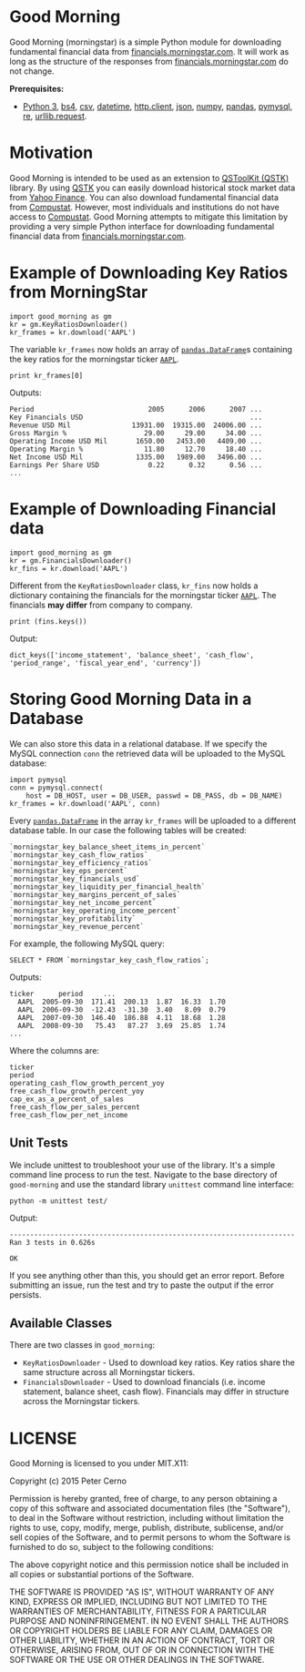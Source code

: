 
Good Morning
============

Good Morning (morningstar) is a simple Python module for downloading fundamental financial data from [financials.morningstar.com](http://financials.morningstar.com/). It will work as long as the structure of the responses from [financials.morningstar.com](http://financials.morningstar.com/) do not change.

**Prerequisites:** 

- [Python 3](https://www.python.org/), [bs4](http://www.crummy.com/software/BeautifulSoup/bs4/doc/), [csv](https://docs.python.org/3/library/csv.html), [datetime](https://docs.python.org/3/library/datetime.html), [http.client](https://docs.python.org/3/library/http.client.html), [json](https://docs.python.org/3/library/json.html), [numpy](http://www.numpy.org/), [pandas](http://pandas.pydata.org/), [pymysql](https://pypi.python.org/pypi/PyMySQL), [re](https://docs.python.org/3/library/re.html), [urllib.request](https://docs.python.org/3/library/urllib.request.html).

Motivation
==========

Good Morning is intended to be used as an extension to [QSToolKit (QSTK)](http://wiki.quantsoftware.org/index.php?title=QuantSoftware_ToolKit) library. By using [QSTK](http://wiki.quantsoftware.org/index.php?title=QuantSoftware_ToolKit) you can easily download historical stock market data from [Yahoo Finance](http://finance.yahoo.com/). You can also download fundamental financial data from [Compustat](https://www.capitaliq.com/home/what-we-offer/information-you-need/financials-valuation/compustat-financials.aspx). However, most individuals and institutions do not have access to [Compustat](https://www.capitaliq.com/home/what-we-offer/information-you-need/financials-valuation/compustat-financials.aspx). Good Morning attempts to mitigate this limitation by providing a very simple Python interface for downloading fundamental financial data from [financials.morningstar.com](http://financials.morningstar.com/).

Example of Downloading Key Ratios from MorningStar
==================================================

    import good_morning as gm
    kr = gm.KeyRatiosDownloader()
    kr_frames = kr.download('AAPL')

The variable `kr_frames` now holds an array of [`pandas.DataFrame`](http://pandas.pydata.org/pandas-docs/dev/generated/pandas.DataFrame.html)s containing the key ratios for the morningstar ticker [`AAPL`](http://financials.morningstar.com/ratios/r.html?t=AAPL&region=usa&culture=en-US).

    print kr_frames[0]

Outputs:

    Period                            2005      2006      2007 ...
    Key Financials USD                                         ...
    Revenue USD Mil               13931.00  19315.00  24006.00 ...
    Gross Margin %                   29.00     29.00     34.00 ...
    Operating Income USD Mil       1650.00   2453.00   4409.00 ...
    Operating Margin %               11.80     12.70     18.40 ...
    Net Income USD Mil             1335.00   1989.00   3496.00 ...
    Earnings Per Share USD            0.22      0.32      0.56 ...
    ...

Example of Downloading Financial data 
=====================================

    import good_morning as gm
    kr = gm.FinancialsDownloader()
    kr_fins = kr.download('AAPL')
    
Different from the `KeyRatiosDownloader` class,  `kr_fins` now holds a dictionary containing the financials for the morningstar ticker [`AAPL`](http://financials.morningstar.com/ratios/r.html?t=AAPL&region=usa&culture=en-US). The financials **may differ** from company to company.

    print (fins.keys())
    
Output:

    dict_keys(['income_statement', 'balance_sheet', 'cash_flow', 'period_range', 'fiscal_year_end', 'currency'])

Storing Good Morning Data in a Database 
======================================================

We can also store this data in a relational database.  If we specify the MySQL connection `conn` the retrieved data will be uploaded to the MySQL database:

    import pymysql
    conn = pymysql.connect(
        host = DB_HOST, user = DB_USER, passwd = DB_PASS, db = DB_NAME)
    kr_frames = kr.download('AAPL', conn)

Every [`pandas.DataFrame`](http://pandas.pydata.org/pandas-docs/dev/generated/pandas.DataFrame.html) in the array `kr_frames` will be uploaded to a different database table. In our case the following tables will be created: 

    `morningstar_key_balance_sheet_items_in_percent`
    `morningstar_key_cash_flow_ratios`
    `morningstar_key_efficiency_ratios`
    `morningstar_key_eps_percent`
    `morningstar_key_financials_usd`
    `morningstar_key_liquidity_per_financial_health`
    `morningstar_key_margins_percent_of_sales`
    `morningstar_key_net_income_percent`
    `morningstar_key_operating_income_percent`
    `morningstar_key_profitability`
    `morningstar_key_revenue_percent`

For example, the following MySQL query:

    SELECT * FROM `morningstar_key_cash_flow_ratios`;

Outputs:

    ticker      period     ...
      AAPL  2005-09-30  171.41  200.13  1.87  16.33  1.70
      AAPL  2006-09-30  -12.43  -31.30  3.40   8.09  0.79
      AAPL  2007-09-30  146.40  186.88  4.11  18.68  1.28
      AAPL  2008-09-30   75.43   87.27  3.69  25.85  1.74
    ...

Where the columns are:

    ticker
    period
    operating_cash_flow_growth_percent_yoy
    free_cash_flow_growth_percent_yoy
    cap_ex_as_a_percent_of_sales
    free_cash_flow_per_sales_percent
    free_cash_flow_per_net_income

Unit Tests
----------

We include unittest to troubleshoot your use of the library.  It's a simple command line process to run the test. Navigate to the base directory of `good-morning` and use the standard library `unittest` command line interface:

    python -m unittest test/
    
Output:

    ----------------------------------------------------------------------
    Ran 3 tests in 0.626s
    
    OK

If you see anything other than this, you should get an error report. Before submitting an issue, run the test and try to paste the output if the error persists.


Available Classes
-----------------

There are two classes in `good_morning`:

- `KeyRatiosDownloader` - Used to download key ratios. Key ratios share the same structure across all Morningstar tickers.
- `FinancialsDownloader` - Used to download financials (i.e. income statement, balance sheet, cash flow). Financials may differ in structure across the Morningstar tickers.

LICENSE
=======

Good Morning is licensed to you under MIT.X11:

Copyright (c) 2015 Peter Cerno

Permission is hereby granted, free of charge, to any person obtaining a copy of this software and associated documentation files (the "Software"), to deal in the Software without restriction, including without limitation the rights to use, copy, modify, merge, publish, distribute, sublicense, and/or sell copies of the Software, and to permit persons to whom the Software is furnished to do so, subject to the following conditions:

The above copyright notice and this permission notice shall be included in all copies or substantial portions of the Software.

THE SOFTWARE IS PROVIDED "AS IS", WITHOUT WARRANTY OF ANY KIND, EXPRESS OR IMPLIED, INCLUDING BUT NOT LIMITED TO THE WARRANTIES OF MERCHANTABILITY, FITNESS FOR A PARTICULAR PURPOSE AND NONINFRINGEMENT. IN NO EVENT SHALL THE AUTHORS OR COPYRIGHT HOLDERS BE LIABLE FOR ANY CLAIM, DAMAGES OR OTHER LIABILITY, WHETHER IN AN ACTION OF CONTRACT, TORT OR OTHERWISE, ARISING FROM, OUT OF OR IN CONNECTION WITH THE SOFTWARE OR THE USE OR OTHER DEALINGS IN THE SOFTWARE.

